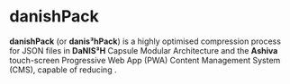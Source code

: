 # danishPack
**danishPack** (or **danis³hPack**) is a highly optimised compression process for JSON files in **DaNIS³H** Capsule Modular Architecture and the **Ashiva** touch-screen Progressive Web App (PWA) Content Management System (CMS), capable of reducing .

